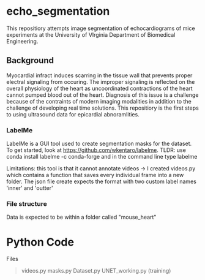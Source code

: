# echo_segmentation

This repositiory attempts image segmentation of echocardiograms of mice experiments at the University of VIrginia Department of Biomedical Engineering.

## Background 
Myocardial infract induces scarring in the tissue wall that prevents proper electral signaling from occuring. The improper signaling is reflected on the overall physiology of the heart as uncoordinated contractions of the heart cannot pumped blood out of the heart. Diagnosis of this issue is a challenge because of the contraints of modern imaging modalities in addition to the challenge of developing real time solutions. This repositiory is the first steps to using ultrasound data for epicardial abnoramlities.

### LabelMe
LabelMe is a GUI tool used to create segmentation masks for the dataset. To get started, look at https://github.com/wkentaro/labelme. TLDR: use conda install labelme -c conda-forge and in the command line type labelme

Limitations:
  this tool is that it cannot annotate videos -> I created videos.py which contains a function that saves every individual frame into a new folder.
  The json file create expects the format with two custom label names 'inner' and 'outter'
  
### File structure
Data is expected to be within a folder called "mouse_heart"
  
# Python Code

Files
> videos.py
> masks.py
> Dataset.py
> UNET_working.py (training)
